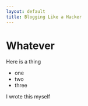 ```yaml
---
layout: default
title: Blogging Like a Hacker
---
```


# Whatever

Here is a thing

- one
- two
- three

I wrote this myself
